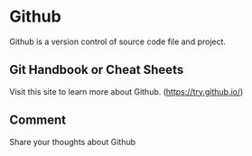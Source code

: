 # Github
Github is a version control of source code file and project.
## Git Handbook or Cheat Sheets
Visit this site to learn more about Github. (https://try.github.io/)
## Comment
Share your thoughts about Github
